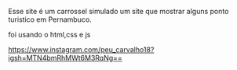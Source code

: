 Esse site é um carrossel simulado um site que mostrar alguns ponto turistico em Pernambuco.

foi usando o html,css e js 

https://www.instagram.com/peu_carvalho18?igsh=MTN4bmRhMWt6M3RqNg==
